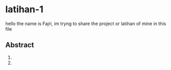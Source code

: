 # latihan-1
hello the name is Fajri, im tryng to share the project or latihan of mine in this file

## Abstract
1.

2.

